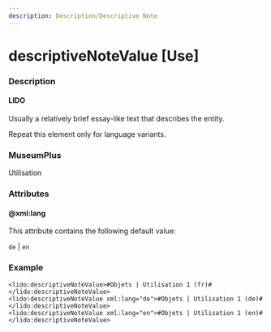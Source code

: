 ```yaml
---
description: Description/Descriptive Note
---
```


# descriptiveNoteValue \[Use\]

### Description

#### LIDO

Usually a relatively brief essay-like text that describes the entity.

Repeat this element only for language variants.

### MuseumPlus

Utilisation

### Attributes

#### @xml:lang

This attribute contains the following default value:

`de` \| `en`

### Example

```markup
<lido:descriptiveNoteValue>#Objets | Utilisation 1 (fr)#</lido:descriptiveNoteValue>
<lido:descriptiveNoteValue xml:lang="de">#Objets | Utilisation 1 (de)#</lido:descriptiveNoteValue>
<lido:descriptiveNoteValue xml:lang="en">#Objets | Utilisation 1 (en)#</lido:descriptiveNoteValue>
```

